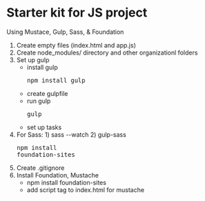 # Starter kit for JS project

Using Mustace, Gulp, Sass, & Foundation

1. Create empty files (index.html and app.js)
2. Create node_modules/ directory and other organizationl folders
3. Set up gulp
	- install gulp <pre>npm install gulp</pre>
	- create gulpfile
	- run gulp <pre>gulp</pre>
	- set up tasks
4. For Sass: 1) sass --watch 2) gulp-sass <pre>npm install foundation-sites</pre>
5. Create .gitignore
6. Install Foundation, Mustache
	- npm install foundation-sites
	- add script tag to index.html for mustache